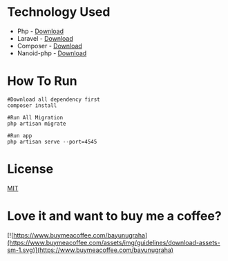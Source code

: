 # Technology Used

-   Php - [Download](https://www.php.net/downloads.php)
-   Laravel - [Download](https://laravel.com/docs/8.x#installation-via-composer)
-   Composer - [Download](https://getcomposer.org/download/)
-   Nanoid-php - [Download](https://github.com/hidehalo/nanoid-php)

# How To Run

```
#Download all dependency first
composer install

#Run All Migration
php artisan migrate

#Run app
php artisan serve --port=4545

```

# License

[MIT](../LICENSE)

# Love it and want to buy me a coffee?

[![https://www.buymeacoffee.com/bayunugraha](https://www.buymeacoffee.com/assets/img/guidelines/download-assets-sm-1.svg)](https://www.buymeacoffee.com/bayunugraha)
